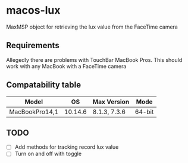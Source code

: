 # macos-lux

MaxMSP object for retrieving the lux value from the FaceTime camera

## Requirements

Allegedly there are problems with TouchBar MacBook Pros. This should work with any MacBook with a FaceTime camera

## Compatability table

| Model          | OS      | Max Version  | Mode   |
| -------------- | ------- | ------------ | ------ |
| MacBookPro14,1 | 10.14.6 | 8.1.3, 7.3.6 | 64-bit |

## TODO

- [ ] Add methods for tracking record lux value
- [ ] Turn on and off with toggle
